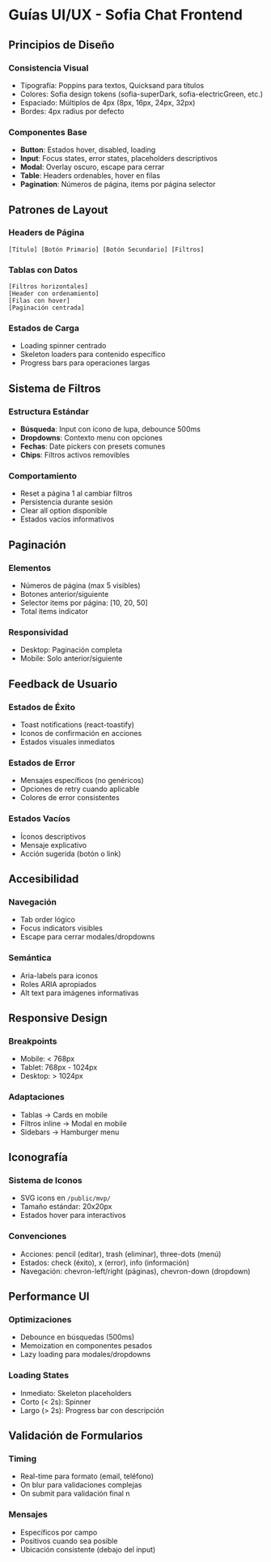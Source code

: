 # Guías UI/UX - Sofia Chat Frontend

## Principios de Diseño

### Consistencia Visual
- Tipografía: Poppins para textos, Quicksand para títulos
- Colores: Sofia design tokens (sofia-superDark, sofia-electricGreen, etc.)
- Espaciado: Múltiplos de 4px (8px, 16px, 24px, 32px)
- Bordes: 4px radius por defecto

### Componentes Base
- **Button**: Estados hover, disabled, loading
- **Input**: Focus states, error states, placeholders descriptivos
- **Modal**: Overlay oscuro, escape para cerrar
- **Table**: Headers ordenables, hover en filas
- **Pagination**: Números de página, items por página selector

## Patrones de Layout

### Headers de Página
```
[Título] [Botón Primario] [Botón Secundario] [Filtros]
```

### Tablas con Datos
```
[Filtros horizontales]
[Header con ordenamiento]
[Filas con hover]
[Paginación centrada]
```

### Estados de Carga
- Loading spinner centrado
- Skeleton loaders para contenido específico
- Progress bars para operaciones largas

## Sistema de Filtros

### Estructura Estándar
- **Búsqueda**: Input con ícono de lupa, debounce 500ms
- **Dropdowns**: Contexto menu con opciones
- **Fechas**: Date pickers con presets comunes
- **Chips**: Filtros activos removibles

### Comportamiento
- Reset a página 1 al cambiar filtros
- Persistencia durante sesión
- Clear all option disponible
- Estados vacíos informativos

## Paginación

### Elementos
- Números de página (max 5 visibles)
- Botones anterior/siguiente
- Selector items por página: [10, 20, 50]
- Total items indicator

### Responsividad
- Desktop: Paginación completa
- Mobile: Solo anterior/siguiente

## Feedback de Usuario

### Estados de Éxito
- Toast notifications (react-toastify)
- Iconos de confirmación en acciones
- Estados visuales inmediatos

### Estados de Error
- Mensajes específicos (no genéricos)
- Opciones de retry cuando aplicable
- Colores de error consistentes

### Estados Vacíos
- Íconos descriptivos
- Mensaje explicativo
- Acción sugerida (botón o link)

## Accesibilidad

### Navegación
- Tab order lógico
- Focus indicators visibles
- Escape para cerrar modales/dropdowns

### Semántica
- Aria-labels para iconos
- Roles ARIA apropiados
- Alt text para imágenes informativas

## Responsive Design

### Breakpoints
- Mobile: < 768px
- Tablet: 768px - 1024px
- Desktop: > 1024px

### Adaptaciones
- Tablas → Cards en mobile
- Filtros inline → Modal en mobile
- Sidebars → Hamburger menu

## Iconografía

### Sistema de Iconos
- SVG icons en `/public/mvp/`
- Tamaño estándar: 20x20px
- Estados hover para interactivos

### Convenciones
- Acciones: pencil (editar), trash (eliminar), three-dots (menú)
- Estados: check (éxito), x (error), info (información)
- Navegación: chevron-left/right (páginas), chevron-down (dropdown)

## Performance UI

### Optimizaciones
- Debounce en búsquedas (500ms)
- Memoization en componentes pesados
- Lazy loading para modales/dropdowns

### Loading States
- Inmediato: Skeleton placeholders
- Corto (< 2s): Spinner
- Largo (> 2s): Progress bar con descripción

## Validación de Formularios

### Timing
- Real-time para formato (email, teléfono)
- On blur para validaciones complejas
- On submit para validación final
n
### Mensajes
- Específicos por campo
- Positivos cuando sea posible
- Ubicación consistente (debajo del input)

